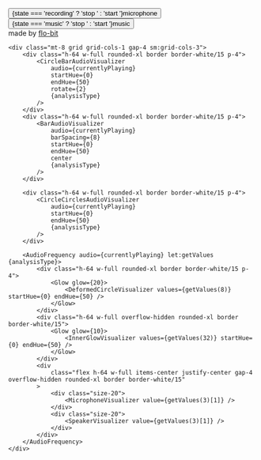 <script lang="ts">
	import DeformedCircleVisualizer from '$lib/visualizations/core/DeformedCircleVisualizer.svelte';
	import InnerGlowVisualizer from '$lib/visualizations/core/InnerGlowVisualizer.svelte';
	import MicrophoneVisualizer from '$lib/visualizations/core/MicrophoneVisualizer.svelte';
	import SpeakerVisualizer from '$lib/visualizations/core/SpeakerVisualizer.svelte';
	import Glow from '$lib/visualizations/core/Glow.svelte';
	import AudioFrequency from '$lib/visualizations/audio/AudioFrequency.svelte';
	import { WavRecorder, AudioFilePlayer } from '$lib/visualizations/wavtools';

	import CircleBarAudioVisualizer from '$lib/visualizations/audio/CircleBarAudioVisualizer.svelte';
	import BarAudioVisualizer from '$lib/visualizations/audio/BarAudioVisualizer.svelte';
	import CircleCirclesAudioVisualizer from '$lib/visualizations/audio/CircleCirclesAudioVisualizer.svelte';

	export let wavRecorder: WavRecorder = new WavRecorder({ sampleRate: 24000 });

	export let player = new AudioFilePlayer();

	export let currentlyPlaying: WavRecorder | AudioFilePlayer | null = null;

	let state: 'recording' | 'music' | null = null;

	let analysisType: 'music' | 'voice' = 'voice';

	$: analysisType = state === 'music' ? 'music' : 'voice';

	async function microphone() {
		if (state === 'recording') {
			wavRecorder.end();
			state = null;
			return;
		}
		player.stop();

		await wavRecorder.begin();

		wavRecorder.record();

		currentlyPlaying = wavRecorder;

		state = 'recording';
	}

	async function music() {
		if (state === 'music') {
			player.stop();
			state = null;
			return;
		}
		if (wavRecorder.recording) wavRecorder.end();

		await player.loadFile('/tarot.mp3');

		player.play();
		currentlyPlaying = player;

		state = 'music';
	}
</script>

<div class="mx-auto w-full max-w-4xl px-4 py-8 sm:py-24">
	<div class="flex justify-between">
		<div class="flex flex-col gap-2 sm:flex-row">
			<button
				type="button"
				on:click={microphone}
				class="rounded-full px-3 py-2 text-sm font-semibold focus-visible:outline focus-visible:outline-2 focus-visible:outline-offset-2 focus-visible:outline-amber-500 {state ===
				'recording'
					? 'border border-stone-500/20 bg-stone-500/10 text-stone-500 hover:bg-stone-500/20'
					: 'border border-amber-500/20 bg-amber-500/10 text-amber-500 hover:bg-amber-500/20'}"
				>{state === 'recording' ? 'stop ' : 'start '}microphone</button
			>
			<button
				type="button"
				on:click={music}
				class="rounded-full px-3 py-2 text-sm font-semibold focus-visible:outline focus-visible:outline-2 focus-visible:outline-offset-2 focus-visible:outline-amber-500 {state ===
				'music'
					? 'border border-stone-500/20 bg-stone-500/10 text-stone-500 hover:bg-stone-500/20'
					: 'border border-amber-500/20 bg-amber-500/10 text-amber-500 hover:bg-amber-500/20'}"
				>{state === 'music' ? 'stop ' : 'start '}music</button
			>
		</div>
		<div class="text-sm font-semibold text-stone-500">
			made by <a href="https://flo-bit.dev/" class="text-amber-600">flo-bit</a>
		</div>
	</div>

    <div class="mt-8 grid grid-cols-1 gap-4 sm:grid-cols-3">
    	<div class="h-64 w-full rounded-xl border border-white/15 p-4">
    		<CircleBarAudioVisualizer
    			audio={currentlyPlaying}
    			startHue={0}
    			endHue={50}
    			rotate={2}
    			{analysisType}
    		/>
    	</div>
    	<div class="h-64 w-full rounded-xl border border-white/15 p-4">
    		<BarAudioVisualizer
    			audio={currentlyPlaying}
    			barSpacing={8}
    			startHue={0}
    			endHue={50}
    			center
    			{analysisType}
    		/>
    	</div>

    	<div class="h-64 w-full rounded-xl border border-white/15 p-4">
    		<CircleCirclesAudioVisualizer
    			audio={currentlyPlaying}
    			startHue={0}
    			endHue={50}
    			{analysisType}
    		/>
    	</div>

    	<AudioFrequency audio={currentlyPlaying} let:getValues {analysisType}>
    		<div class="h-64 w-full rounded-xl border border-white/15 p-4">
    			<Glow glow={20}>
    				<DeformedCircleVisualizer values={getValues(8)} startHue={0} endHue={50} />
    			</Glow>
    		</div>
    		<div class="h-64 w-full overflow-hidden rounded-xl border border-white/15">
    			<Glow glow={10}>
    				<InnerGlowVisualizer values={getValues(32)} startHue={0} endHue={50} />
    			</Glow>
    		</div>
    		<div
    			class="flex h-64 w-full items-center justify-center gap-4 overflow-hidden rounded-xl border border-white/15"
    		>
    			<div class="size-20">
    				<MicrophoneVisualizer value={getValues(3)[1]} />
    			</div>
    			<div class="size-20">
    				<SpeakerVisualizer value={getValues(3)[1]} />
    			</div>
    		</div>
    	</AudioFrequency>
    </div>

</div>
